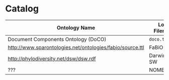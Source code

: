 # Catalog

Ontology Name | Local Filename | Web Address
--------------|----------------|------------
Document Components Ontology (DoCO) | `doco.ttl` | `http://www.sparontologies.net/ontologies/doco/source.ttl`
http://www.sparontologies.net/ontologies/fabio/source.ttl | FaBiO | `fabio.ttl`
http://phylodiversity.net/dsw/dsw.rdf | DarwinCore-SW | `dsw.ttl`
??? | NOMEN | ??? TODO